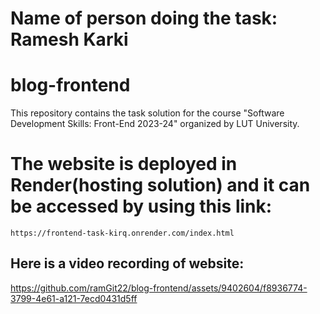# Name of person doing the task: Ramesh Karki

# blog-frontend
This repository contains the task solution for the course "Software Development Skills: Front-End 2023-24" organized by LUT University.

# The website is deployed in Render(hosting solution) and it can be accessed by using this link:
`https://frontend-task-kirq.onrender.com/index.html`
## Here is a video recording of website:

https://github.com/ramGit22/blog-frontend/assets/9402604/f8936774-3799-4e61-a121-7ecd0431d5ff

